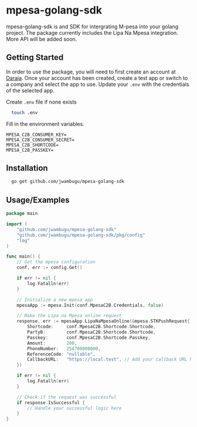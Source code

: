 # mpesa-golang-sdk

mpesa-golang-sdk is and SDK for intergrating M-pesa into your golang project. The package currently includes the Lipa Na
Mpesa integration. More API will be added soon.

## Getting Started

In order to use the package, you will need to first create an account at [Daraja](https://developer.safaricom.co.ke).
Once your account has been created, create a test app or switch to a company and select the app to use. Update
your `.env` with the credentials of the selected app.

Create `.env` file if none exists

```bash
  touch .env
```

Fill in the environment variables.

```
MPESA_C2B_CONSUMER_KEY=
MPESA_C2B_CONSUMER_SECRET=
MPESA_C2B_SHORTCODE=
MPESA_C2B_PASSKEY=
```

## Installation

```bash 
  go get github.com/jwambugu/mpesa-golang-sdk
```

## Usage/Examples

```go
package main

import (
	"github.com/jwambugu/mpesa-golang-sdk"
	"github.com/jwambugu/mpesa-golang-sdk/pkg/config"
	"log"
)

func main() {
	// Get the mpesa configuration
	conf, err := config.Get()

	if err != nil {
		log.Fatalln(err)
	}

	// Initialize a new mpesa app
	mpesaApp := mpesa.Init(conf.MpesaC2B.Credentials, false)

	// Make the Lipa na Mpesa online request
	response, err := mpesaApp.LipaNaMpesaOnline(&mpesa.STKPushRequest{
		Shortcode:     conf.MpesaC2B.Shortcode.Shortcode,
		PartyB:        conf.MpesaC2B.Shortcode.Shortcode,
		Passkey:       conf.MpesaC2B.Shortcode.Passkey,
		Amount:        200,
		PhoneNumber:   254700000000,
		ReferenceCode: "nullable",
		CallbackURL:   "https://local.test", // Add your callback URL here
	})

	if err != nil {
		log.Fatalln(err)
	}

	// Check if the request was successful
	if response.IsSuccessful {
		// Handle your successful logic here 
	}
}
```

  